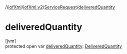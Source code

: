 //[iofXml](../../../index.md)/[iofXml.v2](../index.md)/[ServiceRequest](index.md)/[deliveredQuantity](delivered-quantity.md)

# deliveredQuantity

[jvm]\
protected open var [deliveredQuantity](delivered-quantity.md): [DeliveredQuantity](../-delivered-quantity/index.md)
